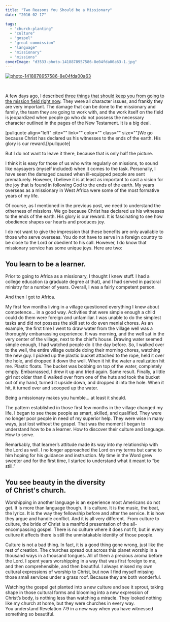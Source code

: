 ```yaml
---
title: "Two Reasons You Should be a Missionary"
date: "2016-02-17"

tags: 
  - "church-planting"
  - "culture"
  - "gospel"
  - "great-commission"
  - "language"
  - "missionary"
  - "missions"
coverImage: "d3533-photo-1418878957586-8e04fda00a63-1.jpg"
---
```


[![photo-1418878957586-8e04fda00a63](images/c0400-photo-1418878957586-8e04fda00a63.jpg)](https://keelancook.files.wordpress.com/2020/08/c0400-photo-1418878957586-8e04fda00a63.jpg)

 

A few days ago, I described [three things that should keep you from going to the mission field right now](http://blog.keelancook.com/2016/02/three-reasons-you-should-not-be-a-missionary-at-least-not-yet.html). They were all character issues, and frankly they are very important. The damage that can be done to the missionary and family, the team they are going to work with, and the work itself on the field is jeopardized when people go who do not possess the necessary character outlined in the pages of the New Testament. It is a big deal.

\[pullquote align="left" cite="" link="" color="" class="" size=""\]We go because Christ has declared us his witnesses to the ends of the earth. His glory is our reward.\[/pullquote\]

But I do not want to leave it there, because that is only half the picture.

I think it is easy for those of us who write regularly on missions, to sound like naysayers (myself included) when it comes to the task. Personally, I have seen the damaged caused when ill-equipped people are sent prematurely. However, I believe it is at least as important to cast a vision for the joy that is found in following God to the ends of the earth. My years overseas as a missionary in West Africa were some of the most formative years of my life.

Of course, as I mentioned in the previous post, we need to understand the otherness of missions. We go because Christ has declared us his witnesses to the ends of the earth. His glory is our reward. It is fascinating to see how obedience shapes our hearts and produces joy.

I do not want to give the impression that these benefits are only available to those who serve overseas. You do not have to serve in a foreign country to be close to the Lord or obedient to his call. However, I do know that missionary service has some unique joys. Here are two:

## **You learn to be a learner.**

Prior to going to Africa as a missionary, I thought I knew stuff. I had a college education (a graduate degree at that), and I had served in pastoral ministry for a number of years. Overall, I was a fairly competent person.

And then I got to Africa.

My first few months living in a village questioned everything I knew about competence… in a good way. Activities that were simple enough a child could do them were foreign and unfamiliar. I was unable to do the simplest tasks and did not possess the skill set to do even menial chores. As an example, the first time I went to draw water from the village well was a thoroughly embarrassing experience. It was morning, and the well sat in the very center of the village, next to the chief’s house. Drawing water seemed simple enough, I had watched people do it the day before. So, I walked over to the well, the entire village outside doing their morning chores, watching the new guy. I picked up the plastic bucket attached to the rope, held it over the hole, and dropped it down the well. When it hit the water a realization hit me. Plastic floats. The bucket was bobbing on top of the water, completely empty. Embarrassed, I drew it up and tried again. Same result. Finally, a little girl not older than 6 walked over from one of the huts and took the bucket out of my hand, turned it upside down, and dropped it into the hole. When it hit, it turned over and scooped up the water.

Being a missionary makes you humble… at least it should.

The pattern established in those first few months in the village changed my life. I began to see these people as smart, skilled, and qualified. They were no longer poor people in need of my superior help. They were wise in many ways, just lost without the gospel. That was the moment I began to understand how to be a learner. How to discover their culture and language. How to serve.

Remarkably, that learner’s attitude made its way into my relationship with the Lord as well. I no longer approached the Lord on my terms but came to him hoping for his guidance and instruction. My time in the Word grew sweeter and for the first time, I started to understand what it meant to “be still.”

## **You see beauty in the diversity of Christ's church.**

Worshipping in another language is an experience most Americans do not get. It is more than language though. It is culture. It is the music, the beat, the lyrics. It is the way they fellowship before and after the service. It is how they argue and handle conflict. And it is all very different.  From culture to culture, the bride of Christ is a manifold presentation of the all-encompassing gospel. There is no culture where it does not fit, but in every culture it affects there is still the unmistakable identity of those people.

Culture is not a bad thing. In fact, it is a good thing gone wrong, just like the rest of creation. The churches spread out across this planet worship in a thousand ways in a thousand tongues. All of them a precious aroma before the Lord. I spent years worshipping in a way that was first foreign to me, and then comprehensible, and then beautiful. I always missed my own cultural expressions of worship to Christ, but now I find myself missing those small services under a grass roof. Because they are both wonderful.

Watching the gospel get planted into a new culture and see it sprout, taking shape in those cultural forms and blooming into a new expression of Christ’s body, is nothing less than watching a miracle. They looked nothing like my church at home, but they were churches in every way. You understand Revelation 7:9 in a new way when you have witnessed something so beautiful.
